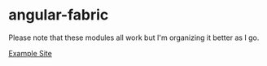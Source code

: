 angular-fabric
==============

Please note that these modules all work but I'm organizing it better as I go.

[Example Site](http://codepen.io/clouddueling/full/Imupw)
